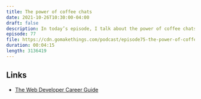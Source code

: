 ```yaml
---
title: The power of coffee chats
date: 2021-10-26T10:30:00-04:00
draft: false
description: In today’s episode, I talk about the power of coffee chats in your career journey.
episode: 77
file: https://cdn.gomakethings.com/podcast/episode75-the-power-of-coffee-chats.mp3
duration: 00:04:15
length: 3136419
---
```


## Links

- [The Web Developer Career Guide](https://gomakethings.com/career-guide)